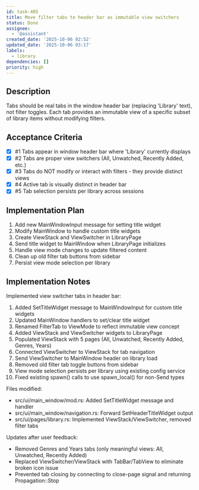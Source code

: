 ```yaml
---
id: task-405
title: Move filter tabs to header bar as immutable view switchers
status: Done
assignee:
  - '@assistant'
created_date: '2025-10-06 02:52'
updated_date: '2025-10-06 03:17'
labels:
  - library
dependencies: []
priority: high
---
```


## Description

<!-- SECTION:DESCRIPTION:BEGIN -->
Tabs should be real tabs in the window header bar (replacing 'Library' text), not filter toggles. Each tab provides an immutable view of a specific subset of library items without modifying filters.
<!-- SECTION:DESCRIPTION:END -->

## Acceptance Criteria
<!-- AC:BEGIN -->
- [x] #1 Tabs appear in window header bar where 'Library' currently displays
- [x] #2 Tabs are proper view switchers (All, Unwatched, Recently Added, etc.)
- [x] #3 Tabs do NOT modify or interact with filters - they provide distinct views
- [x] #4 Active tab is visually distinct in header bar
- [x] #5 Tab selection persists per library across sessions
<!-- AC:END -->

## Implementation Plan

<!-- SECTION:PLAN:BEGIN -->
1. Add new MainWindowInput message for setting title widget
2. Modify MainWindow to handle custom title widgets
3. Create ViewStack and ViewSwitcher in LibraryPage
4. Send title widget to MainWindow when LibraryPage initializes
5. Handle view mode changes to update filtered content
6. Clean up old filter tab buttons from sidebar
7. Persist view mode selection per library
<!-- SECTION:PLAN:END -->

## Implementation Notes

<!-- SECTION:NOTES:BEGIN -->
Implemented view switcher tabs in header bar:

1. Added SetTitleWidget message to MainWindowInput for custom title widgets
2. Updated MainWindow handlers to set/clear title widget
3. Renamed FilterTab to ViewMode to reflect immutable view concept
4. Added ViewStack and ViewSwitcher widgets to LibraryPage
5. Populated ViewStack with 5 pages (All, Unwatched, Recently Added, Genres, Years)
6. Connected ViewSwitcher to ViewStack for tab navigation
7. Send ViewSwitcher to MainWindow header on library load
8. Removed old filter tab toggle buttons from sidebar
9. View mode selection persists per library using existing config service
10. Fixed existing spawn() calls to use spawn_local() for non-Send types

Files modified:
- src/ui/main_window/mod.rs: Added SetTitleWidget message and handler
- src/ui/main_window/navigation.rs: Forward SetHeaderTitleWidget output
- src/ui/pages/library.rs: Implemented ViewStack/ViewSwitcher, removed filter tabs

Updates after user feedback:
- Removed Genres and Years tabs (only meaningful views: All, Unwatched, Recently Added)
- Replaced ViewSwitcher/ViewStack with TabBar/TabView to eliminate broken icon issue
- Prevented tab closing by connecting to close-page signal and returning Propagation::Stop
<!-- SECTION:NOTES:END -->
